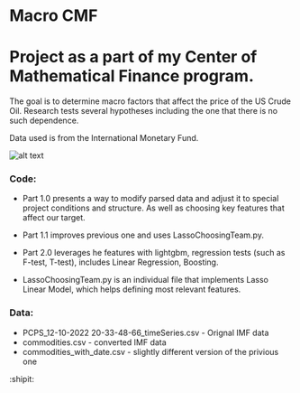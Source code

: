 # Macro CMF

# Project as a part of my Center of Mathematical Finance program.

The goal is to determine macro factors that affect the price of the US Crude Oil. 
Research tests several hypotheses including the one that there is no such dependence.  

Data used is from the International Monetary Fund.


![alt text](https://acyhk.com/images/products/products-commodities-banner-image.jpg)



### Code:
- Part 1.0 presents a way to modify parsed data and adjust it to special project conditions and structure. As well as choosing key features that affect our target.

- Part 1.1 improves previous one and uses LassoChoosingTeam.py.

- Part 2.0 leverages he features with lightgbm, regression tests (such as F-test, T-test), includes Linear Regression, Boosting.

- LassoChoosingTeam.py is an individual file that implements Lasso Linear Model, which helps defining most relevant features.


### Data:
- PCPS_12-10-2022 20-33-48-66_timeSeries.csv - Orignal IMF data
- commodities.csv - converted IMF data 
- commodities_with_date.csv - slightly different version of the privious one


:shipit:
